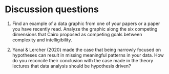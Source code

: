 # Discussion questions

1. Find an example of a data graphic from one of your papers or a paper you have recently read. Analyze the graphic along the six competing dimensions that Cairo proposed as competing goals between complexity and intelligibility.

2. Yanai & Lercher (2020) made the case that being narrowly focused on hypotheses can result in missing meaningful patterns in your data. How do you reconcile their conclusion with the case made in the theory lectures that data analysis should be hypothesis driven?

